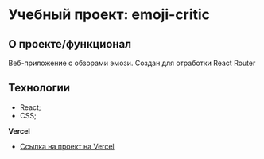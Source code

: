 # Учебный проект: emoji-critic

## О проекте/функционал
Веб-приложение с обзорами эмози.
Создан для отработки React Router

## Технологии
- React;
- CSS;

**Vercel**
* [Ссылка на проект на Vercel](https://emoji-critic.vercel.app/about-me/contact)


